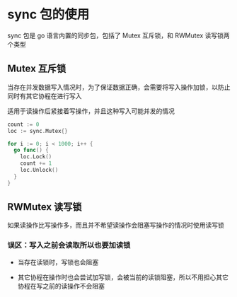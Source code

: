 # sync 包的使用


sync 包是 go 语言内置的同步包，包括了 Mutex 互斥锁，和 RWMutex 读写锁两个类型

## Mutex 互斥锁

当存在并发数据写入情况时，为了保证数据正确，会需要将写入操作加锁，以防止同时有其它协程在进行写入

适用于读操作后紧接着写操作，并且这种写入可能并发的情况

```Go
count := 0
loc := sync.Mutex{}

for i := 0; i < 1000; i++ {
  go func() {
    loc.Lock()
    count += 1
    loc.Unlock()
  }
}
```


## RWMutex 读写锁

如果读操作比写操作多，而且并不希望读操作会阻塞写操作的情况时使用读写锁

### 误区：写入之前会读取所以也要加读锁

- 当存在读锁时，写锁也会阻塞

- 其它协程在操作时也会尝试加写锁，会被当前的读锁阻塞，所以不用担心其它协程在写之前的读操作不会阻塞
